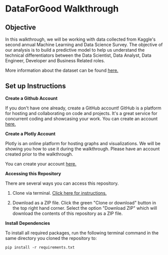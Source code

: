 # DataForGood Walkthrough

## Objective

In this walkthrough, we will be working with data collected from Kaggle's second annual Machine Learning and Data Science Survey. 
The objective of our analysis is to build a predictive model to help us understand the technical differentiators between 
the Data Scientist, Data Analyst, Data Engineer, Developer and Business Related roles. 


More information about the dataset can be found [here.](https://www.kaggle.com/kaggle/kaggle-survey-2018/home)

## Set up Instructions 

**Create a Github Account**

If you don't have one already, create a GitHub account! GitHub is a platform for hosting and collaborating on code and projects. It's a great service for concurrent coding and showcasing your work. You can create an account [here.](https://www.github.com/join)

**Create a Plotly Account**

Plotly is an online platform for hosting graphs and visualizations. We will be showing you how to use it during the walkthrough. Please have an account created prior to the walkthrough.

You can create your account [here.](https://plot.ly/feed/#/)

**Accessing this Repository**

There are several ways you can access this repository. 

1. Clone via terminal. [Click here for instructions.](https://help.github.com/articles/cloning-a-repository/)

2. Download as a ZIP file. Click the green "Clone or download" button in the top right hand corner. Select the option "Download ZIP" which will download the contents of this repository as a ZIP file.

**Install Dependencies**

To install all required packages, run the following terminal command in the same directory you cloned the repository to: 

```pip install -r requirements.txt```

